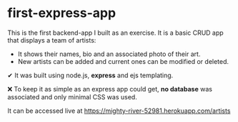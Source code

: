 # first-express-app

This is the first backend-app I built as an exercise. It is a basic CRUD app that displays a team of artists: 

- It shows their names, bio and an associated photo of their art.
- New artists can be added and current ones can be modified or deleted.

✔ It was built using node.js, **express** and ejs templating. 

❌ To keep it as simple as an express app could get, **no database** was associated and only minimal CSS was used. 


It can be accessed live at https://mighty-river-52981.herokuapp.com/artists 

